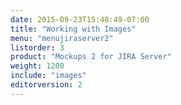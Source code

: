 ```yaml
---
date: 2015-09-23T15:48:49-07:00
title: "Working with Images"
menu: "menujiraserver2"
listorder: 3
product: "Mockups 2 for JIRA Server"
weight: 1200
include: "images"
editorversion: 2
---
```


